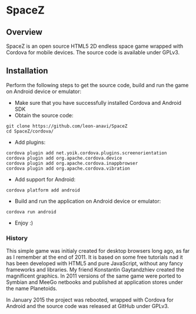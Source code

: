 # SpaceZ

## Overview
SpaceZ is an open source HTML5 2D endless space game wrapped with Cordova for mobile devices. The source code is available under GPLv3.

## Installation

Perform the following steps to get the source code, build and run the game on Android device or emulator:
* Make sure that you have successfully installed Cordova and Android SDK
* Obtain the source code:
```
git clone https://github.com/leon-anavi/SpaceZ
cd SpaceZ/cordova/
```
* Add plugins:
```
cordova plugin add net.yoik.cordova.plugins.screenorientation
cordova plugin add org.apache.cordova.device
cordova plugin add org.apache.cordova.inappbrowser
cordova plugin add org.apache.cordova.vibration
```
* Add support for Android:
```
cordova platform add android
```
* Build and run the application on Android device or emulator:
```
cordova run android
```
* Enjoy :)

### History

This simple game was initialy created for desktop browsers long ago, as far as I remember at the end of 2011. It is based on some free tutorials nad it has been developed with HTML5 and pure JavaScript, without any fancy frameworks and libraries. My friend Konstantin Gaytandzhiev created the magnificent graphics. In 2011 versions of the same game were ported to Symbian and MeeGo netbooks and published at application stores under the name Planetoids.

In January 2015 the project was rebooted, wrapped with Cordova for Android and the source code was released at GitHub under GPLv3.

